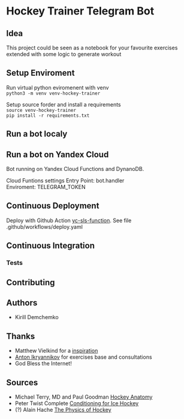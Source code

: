 # Hockey Trainer Telegram Bot

## Idea
This project could be seen as a notebook for your favourite exercises extended with some logic to generate workout

## Setup Enviroment
Run virtual python eviromenent with venv  
`python3 -m venv venv-hockey-trainer`  

Setup source forder and install a requirements  
`source venv-hockey-trainer`  
`pip install -r requirements.txt`  

## Run a bot localy

## Run a bot on Yandex Cloud
Bot running on Yandex Cloud Functions and DynanoDB.  

Cloud Funtions settings
Entry Point: bot.handler  
Enviroment: TELEGRAM_TOKEN  

## Continuous Deployment
Deploy with Github Action [yc-sls-function](https://github.com/yc-actions/yc-sls-function). 
See file .github/workflows/deploy.yaml

## Continuous Integration
### Tests

## Contributing

## Authors
* Kirill Demchemko

## Thanks
* Matthew Vielkind for a [inspiration](https://www.twilio.com/blog/build-sms-exercise-training-bot-python-zappa-aws-twilio-sms)  
* [Anton Ikryannikov](https://t.me/dobriy_trener) for exercises base and consultations
* God Bless the Internet!

## Sources
* Michael Terry, MD and Paul Goodman  [Hockey Anatomy](https://www.amazon.com/Hockey-Anatomy-Michael-Terry/dp/1492535885)  
* Peter Twist Complete [Conditioning for Ice Hockey](https://www.amazon.com/Complete-Conditioning-Hockey-Peter-Twist/dp/0873228871)
* (?) Alain Hache [The Physics of Hockey](https://www.amazon.com/Physics-Hockey-Alain-Hach%C3%A9/dp/0801870712)
